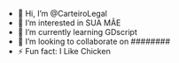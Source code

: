 - 👋 Hi, I’m @CarteiroLegal
- 👀 I’m interested in SUA MÃE
- 🌱 I’m currently learning GDscript
- 💞️ I’m looking to collaborate on ########
- ⚡ Fun fact: I Like Chicken

